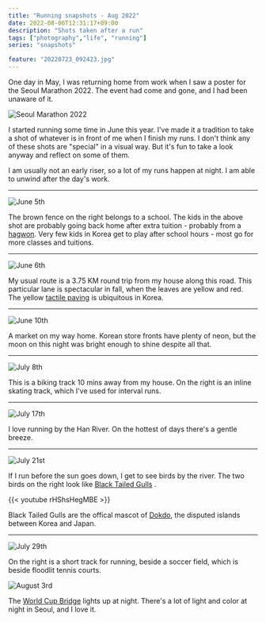 ```yaml
---
title: "Running snapshots - Aug 2022"
date: 2022-08-06T12:31:17+09:00
description: "Shots taken after a run"
tags: ["photography","life", "running"]
series: "snapshots"

feature: "20220723_092423.jpg"
---
```


One day in May, I was returning home from work when I saw a poster for the Seoul Marathon 2022. The event had come and gone, and I had been unaware of it. 

![Seoul Marathon 2022](20220502_171852.jpg)

I started running some time in June this year. I've made it a tradition to take a shot of whatever is in front of me when I finish my runs. I don't think any of these shots are "special" in a visual way. But it's fun to take a look anyway and reflect on some of them.

I am usually not an early riser, so a lot of my runs happen at night. I am able to unwind after the day's work. 

---


![June 5th](20220605_221411.jpg)

The brown fence on the right belongs to a school. The kids in the above shot are probably going back home after extra tuition - probably from a [hagwon](https://en.wikipedia.org/wiki/Hagwon). Very few kids in Korea get to play after school hours - most go for more classes and tuitions.

---



![June 6th](20220606_210725.jpg)

My usual route is a 3.75 KM round trip from my house along this road. This particular lane is spectacular in fall, when the leaves are yellow and red. The yellow [tactile paving](https://en.wikipedia.org/wiki/Tactile_paving) is ubiquitous in Korea.

---

![June 10th](20220610_203714.jpg)

A market on my way home. Korean store fronts have plenty of neon, but the moon on this night was bright enough to shine despite all that. 

---


![July 8th](20220708_212902.jpg)

This is a biking track 10 mins away from my house. On the right is an inline skating track, which I've used for interval runs. 

---


![July 17th](20220717_231402.jpg)

I love running by the Han River. On the hottest of days there's a gentle breeze.

---


![July 21st](20220721_120844.jpg)

If I run before the sun goes down, I get to see birds by the river. The two birds on the right look like [Black Tailed Gulls](https://en.wikipedia.org/wiki/Black-tailed_gull) .

{{< youtube rHShsHegMBE >}}

Black Tailed Gulls are the offical mascot of [Dokdo](https://en.wikipedia.org/wiki/Liancourt_Rocks), the disputed islands between Korea and Japan.

---


![July 29th](20220729_215649.jpg)

On the right is a short track for running, beside a soccer field, which is beside  floodlit tennis courts.

![August 3rd](20220803_221100.jpg)

The [World Cup Bridge](https://map.naver.com/v5/entry/place/18809568?c=14124662.5258485,4515546.5956579,14,0,0,0,dh&p=Vr5FQDykm7oK06RLXYgohA,15.87,18.63,80,Float) lights up at night. There's a lot of light and color at night in Seoul, and I love it.  


